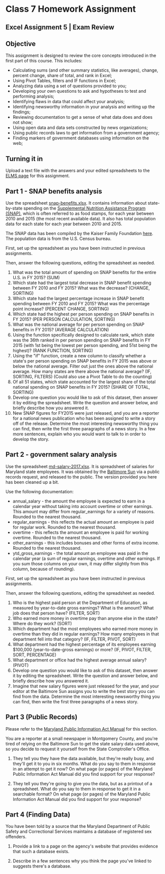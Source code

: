 # Class 7 Homework Assignment
## Excel Assignment 5 | Exam Review   

## Objective

This assignment is designed to review the core concepts introduced in the first part of this course.  This includes:

* Calculating sums (and other summary statistics, like averages), change, percent change, share of total, and rank in Excel;
* Using Pivot Tables, filters and IF functions in Excel;
* Analyzing data using a set of questions provided to you;
* Developing your own questions to ask and hypotheses to test and performing analysis;
* Identifying flaws in data that could affect your analysis;
* Identifying newsworthy information in your analysis and writing up the findings;
* Reviewing documentation to get a sense of what data does and does not show;
* Using open data and data sets constructed by news organizations;         
* Using public records laws to get information from a government agency;
* Finding markers of government databases using information on the web;

## Turning it in

Upload a text file with the answers and your edited spreadsheets to the [ELMS page](https://github.com/smussenden/intro-to-data-journalism-public/blob/master/sessions/07/07-Homework-Assigned/A-Excel-Assignment-5.md) for this assignment.

## Part 1 - SNAP benefits analysis

Use the spreadsheet [snap-benefits.xlsx](data/snap-benefits.xlsx). It contains information about state-by-state spending on the [Supplemental Nutrition Assistance Program (SNAP)](https://www.fns.usda.gov/snap/supplemental-nutrition-assistance-program-snap), which is often referred to as food stamps, for each year between 2010 and 2015 (the most recent available data). It also has total population data for each state for each year between 2010 and 2015.  

The SNAP data has been compiled by the Kaiser Family Foundation [here](https://www.kff.org/other/state-indicator/total-snap-program-benefits/?activeTab=graph&currentTimeframe=1&startTimeframe=14&sortModel=%7B%22colId%22:%22Location%22,%22sort%22:%22asc%22%7D). The population data is from the U.S. Census bureau.    

First, set up the spreadsheet as you have been instructed in previous assignments.

Then, answer the following questions, editing the spreadsheet as needed.

1. What was the total amount of spending on SNAP benefits for the entire U.S. in FY 2015? (SUM)
2. Which state had the largest total decrease in SNAP benefit spending between FY 2010 and FY 2015? What was the decrease? (CHANGE, SORTING)
3. Which state had the largest percentage increase in SNAP benefit spending between FY 2010 and FY 2015? What was the percentage point increase? (PERCENT CHANGE, SORTING)
4. Which state had the highest per person spending on SNAP benefits in FY 2015? (PER PERSON CALCULATION, SORTING)
5. What was the national average for per person spending on SNAP benefits in FY 2015? (AVERAGE CALCULATION)
6. Using the function specifically designed to calculate rank, which state was the 36th ranked in per person spending on SNAP benefits in FY 2015 (with 1st being the lowest per person spending, and 51st being the highest)? (RANK FUNCTION, SORTING)
7. Using the "if" function, create a new column to classify whether a state's per person spending on SNAP benefits in FY 2015 was above or below the national average. Filter out just the ones above the national average. How many states are there above the national average? (IF, SORTING, FILTERS) (Could also use a Pivot Table to do the counting)
8. Of all 51 states, which state accounted for the largest share of the total national spending on SNAP benefits in FY 2015? (SHARE OF TOTAL, SORTING)
9. Develop one question you would like to ask of this dataset, then answer it by editing the spreadsheet.  Write the question and answer below, and briefly describe how you answered it.       
10. New SNAP figures for FY2015 were just released, and you are a reporter for a national news publication who has been assigned to write a story off of the release.  Determine the most interesting newsworthy thing you can find, then write the first three paragraphs of a news story.  In a few more sentences, explain who you would want to talk to in order to develop the story.


## Part 2 - government salary analysis

Use the spreadsheet [md-salary-2017.xlsx](data/md-salary-2017.xlsx). It is spreadsheet of salaries for Maryland state employees. It was obtained by the [Baltimore Sun](https://salaries.news.baltimoresun.com/) via a public records request, and released to the public. The version provided you here has been cleaned up a bit.

Use the following documentation:

* annual_salary - the amount the employee is expected to earn in a calendar year without taking into account overtime or other earnings. This amount may differ from regular_earnings for a variety of reasons. Rounded to the nearest thousand.
* regular_earnings - this reflects the actual amount an employee is paid for regular work. Rounded to the nearest thousand.
* overtime - this reflects the amount an employee is paid for working overtime. Rounded to the nearest thousand.
* other_earnings - this includes bonuses and other forms of extra income. Rounded to the nearest thousand.
* ytd_gross_earnings - the total amount an employee was paid in the calendar year (a sum of regular earnings, overtime and other earnings. If you sum those columns on your own, it may differ slightly from this column, because of rounding).

First, set up the spreadsheet as you have been instructed in previous assignments.

Then, answer the following questions, editing the spreadsheet as needed.

1.  Who is the highest paid person at the Department of Education, as measured by year-to-date gross earnings? What is the amount? What job does that person have? (FILTER, SORT)
2.  Who earned more money in overtime pay than anyone else in the state? Where do they work? (SORT)
3.  Which department had the most employees who earned more money in overtime than they did in regular earnings?  How many employees in that department fell into that category? (IF, FILTER, PIVOT, SORT)
4.  What department had the highest percentage of its employees earning $100,000 (year-to-date-gross earnings) or more? (IF, PIVOT, FILTER, SORT, PERCENTAGE)
5.  What department or office had the highest average annual salary? (PIVOT)
6. Develop one question you would like to ask of this dataset, then answer it by editing the spreadsheet.  Write the question and answer below, and briefly describe how you answered it.       
7.  Imagine that new salary figures were just released for the year, and your editor at the Baltimore Sun assigns you to write the best story you can find from the data.  Determine the most interesting newsworthy thing you can find, then write the first three paragraphs of a news story.

## Part 3 (Public Records)

Please refer to the [Maryland Public Information Act Manual](http://www.marylandattorneygeneral.gov/OpenGov%20Documents/PIA_manual_printable.pdf) for this section.

You are a reporter at a small newspaper in Montgomery County, and you're tired of relying on the Baltimore Sun to get the state salary data used above, so you decide to request it yourself from the State Comptroller's Office.  

1.  They tell you they have the data available, but they're really busy, and they'll get it to you in six months.  What do you say to them in response in an attempt to get it now?  On what page (or pages) of the Maryland Public Information Act Manual did you find support for your response?      

2.  They tell you they're going to give you the data, but as a printout of a spreadsheet.  What do you say to them in response to get it in a searchable format?  On what page (or pages) of the Maryland Public Information Act Manual did you find support for your response?   

## Part 4 (Finding Data)

You have been told by a source that the Maryland Department of Public Safety and Correctional Services maintains a database of registered sex offenders.

1.  Provide a link to a page on the agency's website that provides evidence that such a database exists.

2.  Describe in a few sentences why you think the page you've linked to suggests there's a database.  
